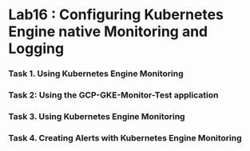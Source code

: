 # Lab16 : Configuring Kubernetes Engine native Monitoring and Logging


### Task 1. Using Kubernetes Engine Monitoring

### Task 2: Using the GCP-GKE-Monitor-Test application

### Task 3. Using Kubernetes Engine Monitoring

### Task 4. Creating Alerts with Kubernetes Engine Monitoring